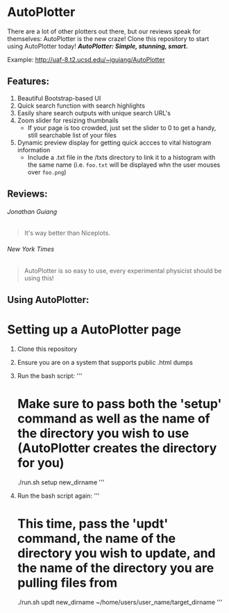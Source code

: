 # AutoPlotter
There are a lot of other plotters out there, but our reviews speak for themselves: AutoPlotter is the new craze! Clone this repository to start using AutoPlotter today! **_AutoPlotter: Simple, stunning, smart._**

Example: http://uaf-8.t2.ucsd.edu/~jguiang/AutoPlotter

## Features:
1. Beautiful Bootstrap-based UI
2. Quick search function with search highlights
3. Easily share search outputs with unique search URL's
4. Zoom slider for resizing thumbnails
    * If your page is too crowded, just set the slider to 0 to get a handy, still searchable list of your files
5. Dynamic preview display for getting quick accces to vital histogram information
    * Include a .txt file in the /txts directory to link it to a histogram with the same name (i.e. `foo.txt` will be displayed whn the user mouses over `foo.png`)

## Reviews:
###### Jonathan Guiang
> It's way better than Niceplots.

###### New York Times
> AutoPlotter is so easy to use, every experimental physicist should be using this!

## Using AutoPlotter:
# Setting up a AutoPlotter page
1. Clone this repository
2. Ensure you are on a system that supports public .html dumps
3. Run the bash script:
'''
    # Make sure to pass both the 'setup' command as well as the name of the directory you wish to use (AutoPlotter creates the directory for you)
    ./run.sh setup new_dirname
'''

4. Run the bash script again:
'''
    # This time, pass the 'updt' command, the name of the directory you wish to update, and the name of the directory you are pulling files from
    ./run.sh updt new_dirname ~/home/users/user_name/target_dirname
'''
